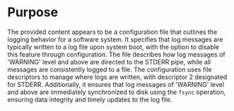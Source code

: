 # Purpose
The provided content appears to be a configuration file that outlines the logging behavior for a software system. It specifies that log messages are typically written to a log file upon system boot, with the option to disable this feature through configuration. The file describes how log messages of 'WARNING' level and above are directed to the STDERR pipe, while all messages are consistently logged to a file. The configuration uses file descriptors to manage where logs are written, with descriptor 2 designated for STDERR. Additionally, it ensures that log messages of 'WARNING' level and above are immediately synchronized to disk using the `fsync` operation, ensuring data integrity and timely updates to the log file.
